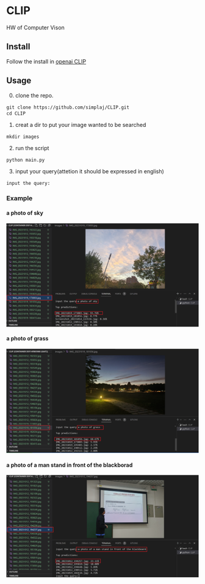 # CLIP
HW of Computer Vison
## Install
Follow the install in [openai CLIP](https://github.com/openai/CLIP)
## Usage
0. clone the repo.
```
git clone https://github.com/simplaj/CLIP.git
cd CLIP
```
1. creat a dir to put your image wanted to be searched
```
mkdir images
```
2. run the script
```
python main.py
```
3. input your query(attetion it should be expressed in english)
```
input the query:
```
### Example
#### a photo of sky
![a photo of sky](./a_photo_of_sky.png)
#### a photo of grass
![a photo of grass](./a_photo_of_grass.png)
#### a photo of a man stand in front of the blackborad
![a photo of a man stand in front of the blackborad](./a_photo_of_a_man_stand_in_front_of_the_blackborad.png)